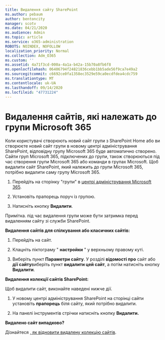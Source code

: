 ```yaml
---
title: Видалення сайту SharePoint
ms.author: pebaum
author: bentoncity
manager: scotv
ms.date: 04/21/2020
ms.audience: Admin
ms.topic: article
ms.service: o365-administration
ROBOTS: NOINDEX, NOFOLLOW
localization_priority: Normal
ms.collection: Adm_O365
ms.custom: ''
ms.assetid: 4a71f3cd-000a-4a1a-b42a-15b70a8fb6f8
ms.openlocfilehash: 06406794f24821836cebb1bb5ade56f9ca7e49a2
ms.sourcegitcommit: c6692ce0fa1358ec3529e59ca0ecdfdea4cdc759
ms.translationtype: MT
ms.contentlocale: uk-UA
ms.lasthandoff: 09/14/2020
ms.locfileid: "47731224"
---
```

# <a name="delete-sites-that-belong-to-a-microsoft-365-group"></a>Видалення сайтів, які належать до групи Microsoft 365

Коли користувачі створюють новий сайт групи з SharePoint Home або ви створюєте новий сайт групи в новому центрі адміністрування SharePoint, відповідну групу Microsoft 365 буде автоматично створено. Сайти груп Microsoft 365, підключених до групи, також створюються під час створення групи Microsoft 365 або команди в групах Microsoft. Щоб видалити сайт SharePoint, який належить до групи Microsoft 365, потрібно видалити саму групу Microsoft 365. 
  
1. Перейдіть на сторінку "групи" в [центрі адміністрування Microsoft 365](https://portal.office.com/adminportal/home#/groups).
    
2. Установіть прапорець поруч із групою.
    
3. Натисніть кнопку **Видалити**.
    
Примітка. під час видалення групи може бути затримка перед видаленням сайту зі служби SharePoint.
  
**Видалення сайтів для спілкування або класичних сайтів:**

1. Перейдіть на сайт.
  
2. Клацніть піктограму " **настройки** " у верхньому правому куті. 
  
3. Виберіть пункт **Параметри сайту**. У розділі **відомості про** сайт або **дії сайту**виберіть пункт **видалити цей сайт**, а потім натисніть кнопку **Видалити**.
  
**Видалення колекції сайтів SharePoint:**

Щоб видалити сайт, виконайте наведені нижче дії.
  
1. У новому центрі адміністрування SharePoint на сторінці сайти установіть **прапорець** біля сайту, який потрібно видалити. 
    
2. На панелі інструментів стрічки натисніть кнопку **Видалити.**
    
**Видалено сайт випадково?**

Дізнайтеся [, як відновити видалену колекцію сайтів](https://go.microsoft.com/fwlink/?linkid=867660).
  

